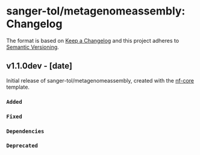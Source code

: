 # sanger-tol/metagenomeassembly: Changelog

The format is based on [Keep a Changelog](https://keepachangelog.com/en/1.0.0/)
and this project adheres to [Semantic Versioning](https://semver.org/spec/v2.0.0.html).

## v1.1.0dev - [date]

Initial release of sanger-tol/metagenomeassembly, created with the [nf-core](https://nf-co.re/) template.

### `Added`

### `Fixed`

### `Dependencies`

### `Deprecated`
